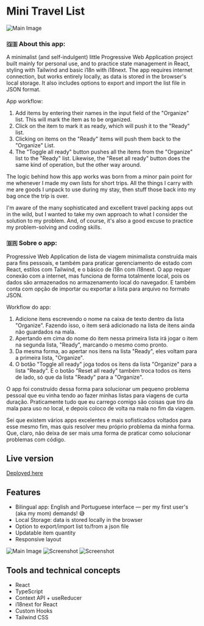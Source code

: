 # Mini Travel List

![Main Image](public/screenshots/desktop01.png)

### 🇬🇧 About this app:

A minimalist (and self-indulgent) little Progressive Web Application project built mainly for personal use, and to practice state management in React, styling with Tailwind and basic i18n with i18next. The app requires internet connection, but works entirely locally, as data is stored in the browser's local storage. It also includes options to export and import the list file in JSON format.

App workflow:

1. Add items by entering their names in the input field of the "Organize" list. This will mark the item as to be organized.
2. Click on the item to mark it as ready, which will push it to the "Ready" list.
3. Clicking on items on the "Ready" items will push them back to the "Organize" List.
4. The "Toggle all ready" button pushes all the items from the "Organize" list to the "Ready" list. Likewise, the "Reset all ready" button does the same kind of operation, but the other way around.

The logic behind how this app works was born from a minor pain point for me whenever I made my own lists for short trips. All the things I carry with me are goods I unpack to use during my stay, then stuff those back into my bag once the trip is over.

I'm aware of the many sophisticated and excellent travel packing apps out in the wild, but I wanted to take my own approach to what I consider the solution to my problem. And, of course, it's also a good excuse to practice my problem-solving and coding skills.

### 🇧🇷 Sobre o app:

Progressive Web Application de lista de viagem minimalista construída mais para fins pessoais, e também para praticar gerenciamento de estado com React, estilos com Tailwind, e o básico de i18n com i18next. O app requer conexão com a internet, mas funciona de forma totalmente local, pois os dados são armazenados no armazenamento local do navegador. E também conta com opção de importar ou exportar a lista para arquivo no formato JSON.

Workflow do app:

1. Adicione itens escrevendo o nome na caixa de texto dentro da lista "Organize". Fazendo isso, o item será adicionado na lista de itens ainda não guardados na mala.
2. Apertando em cima do nome do item nessa primeira lista irá jogar o item na segunda lista, "Ready", marcando o mesmo como pronto.
3. Da mesma forma, ao apertar nos itens na lista "Ready", eles voltam para a primeira lista, "Organize".
4. O botão "Toggle all ready" joga todos os itens da lista "Organize" para a lista "Ready". E o botão "Reset all ready" também troca todos os itens de lado, só que da lista "Ready" para a "Organize".

O app foi construído dessa forma para solucionar um pequeno problema pessoal que eu vinha tendo ao fazer minhas listas para viagens de curta duração. Praticamente tudo que eu carrego comigo são coisas que tiro da mala para uso no local, e depois coloco de volta na mala no fim da viagem.

Sei que existem vários apps excelentes e mais sofisticados voltados para esse mesmo fim, mas quis resolver meu próprio problema da minha forma. Que, claro, não deixa de ser mais uma forma de praticar como solucionar problemas com código.

## Live version

[Deployed here](https://mini-travel-list-tsm13.netlify.app/)

## Features

- Bilingual app: English and Portuguese interface — per my first user's (aka my mom) demands! 😅
- Local Storage: data is stored locally in the browser
- Option to export/import list to/from a json file
- Updatable item quantity
- Responsive layout

![Main Image](public/screenshots/desktop02.png)
![Screenshot](public/screenshots/mobile01.png)
![Screenshot](public/screenshots/mobile02.png)

## Tools and technical concepts

- React
- TypeScript
- Context API + useReducer
- i18next for React
- Custom Hooks
- Tailwind CSS
